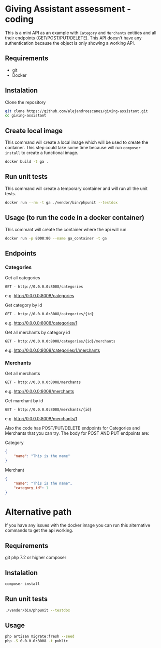 # Giving Assistant assessment - coding

This is a mini API as an example with `Category` and `Merchants` entities and all their endpoints (GET/POST/PUT/DELETE). This API doesn't have any authentication because the object is only showing a working API.

## Requirements
* git
* Docker

## Instalation
Clone the repository
```bash
git clone https://github.com/alejandroescanes/giving-assistant.git
cd giving-assistant
```

## Create local image
This command will create a local image which will be used to create the container. This step could take some time because will run `composer install` to create a functional image.
```bash
docker build -t ga .
```

## Run unit tests
This command will create a temporary container and will run all the unit tests.

```bash
docker run --rm -t ga ./vendor/bin/phpunit --testdox
```

## Usage (to run the code in a docker container)
This commant will create the container where the api will run.
```bash
docker run -p 8008:80 --name ga_container -t ga
```

## Endpoints

### Categories

Get all categories
```
GET - http://0.0.0.0:8008/categories
```
e.g. http://0.0.0.0:8008/categories

Get category by id
```
GET - http://0.0.0.0:8008/categories/{id}
```
e.g. http://0.0.0.0:8008/categories/1

Get all merchants by category id
```
GET - http://0.0.0.0:8008/categories/{id}/merchants
```
e.g. http://0.0.0.0:8008/categories/1/merchants

### Merchants

Get all merchants
```
GET - http://0.0.0.0:8008/merchants
```
e.g. http://0.0.0.0:8008/merchants

Get marchant by id
```
GET - http://0.0.0.0:8008/merchants/{id}
```
e.g. http://0.0.0.0:8008/merchants/1

Also the code has POST/PUT/DELETE endpoints for Categories and Merchants that you can try. The body for POST AND PUT endpoints are:

Category
```json
{
    "name": "This is the name"
}
```

Merchant
```json
{
    "name": "This is the name",
    "category_id": 1
}
```

# Alternative path
If you have any issues with the docker image you can run this alternative commands to get the api working.

## Requirements
git
php 7.2 or higher
composer

## Instalation
```bash
composer install
```

## Run unit tests
```bash
./vendor/bin/phpunit --testdox
```

## Usage
```bash
php artisan migrate:fresh --seed
php -S 0.0.0.0:8008 -t public
```



